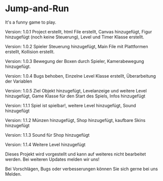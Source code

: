 # Jump-and-Run
It's a funny game to play.

Version: 1.0.1 Project erstellt, html File erstellt, Canvas hinzugefügt, Figur hinzugefügt (noch keine Steuerung), Level und Timer Klasse erstellt.

Version: 1.0.2 Spieler Steuerung hinzugefügt, Main File mit Plattformen erstellt, Kollision erstellt.

Version: 1.0.3 Bewegung der Boxen durch Spieler, Kamerabewegung hinzugefügt.

Version: 1.0.4 Bugs behoben, Einzelne Level Klasse erstellt, Überarbeitung der Variablen

Version: 1.0.5 Ziel Objekt hinzugefügt, Levelanzeige und weitere Level hinzugefügt, Game Klasse für den Start des Spiels, Infos hinzugefügt

Version: 1.1.1 Spiel ist spielbar!, weitere Level hinzugefügt, Sound hinzugefügt

Version: 1.1.2 Münzen hinzugefügt, Shop hinzugefügt, kaufbare Skins hinzugefügt

Version: 1.1.3 Sound für Shop hinzugefügt

Version: 1.1.4 Weitere Level hinzugefügt



Dieses Projekt wird vorgestellt und kann auf weiteres nicht bearbeitet werden. Bei weiteren Updates melden wir uns!

Bei Vorschlägen, Bugs oder verbesserungen können Sie sich gerne bei uns Melden.
